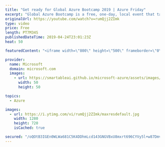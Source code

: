 ```yaml
---
title: "Get ready for Global Azure Bootcamp 2019 | Azure Friday"
excerpt: "Global Azure Bootcamp is a free, one-day, local event that takes place globally. It's an annual event run by the Azure community.  This year, Global Azure Bootcamp is on Saturday, April 27, 2019. Starting with events in New Zealand and ending in Hawaii, chances are you can find a location near you."
originalUrl: https://youtube.com/watch?v=rumQjj2ZImk
type: video
price: Free
length: PT7M34S
publishedDateTime: 2019-04-24T23:01:23Z
heat: 50

featuredContent: "<iframe width=\"800\" height=\"500\" frameborder=\"0\" src=\"https://www.youtube.com/embed/rumQjj2ZImk\" allow=\"accelerometer; autoplay; encrypted-media; gyroscope; picture-in-picture\" allowfullscreen></iframe>"

provider:
  name: Microsoft
  domain: microsoft.com
  images:
    - url: https://smartableai.github.io/microsoft-azure/assets/images/organizations/microsoft.com-50x50.jpg
      width: 50
      height: 50

topics:
  - Azure

images:
  - url: https://i.ytimg.com/vi/rumQjj2ZImk/maxresdefault.jpg
    width: 1280
    height: 720
    isCached: true

secured: "/oQOtB3IGEn0WLWa681C5K4DDhmLcd143GNGVBxU8mxrt696CYVy5l+w87DmvFKRu1LcqBQyvvVWM6g39vVBIY4xsQStT4KhbjUUr1thvEYi1n0IRcnh0GDkInTuvmnhhm+sXsglXrlvTXwMFx6KpxG1u8fnCQcmntEWx+gq1WCl1RjO70iui5riVoZuGyDC8aMxzgAW+1iUBr3L4PX7K7g3mZwvO1XHoYc1/SBt3pLJgd1o3qEaiT8z2rIyUJo/r3RfA7mJxi1u6QZ9QLMIpU+LVpo4bmMjvqXUBhp6gOn0baatJZE1yC6p0SJN1ZlQDzPZBQJNFaiVBOjKAXyxfGVeXirEr4SvLIbcZK/yH5Y5oabnpRTXe82axteqzWl8ptwpDVimbG4qEq+sHh4Uey8LbBhyRcFi3CJR/nIxeYg=;Mxq1vJwaAIznSofwEvAdZQ=="
---
```


